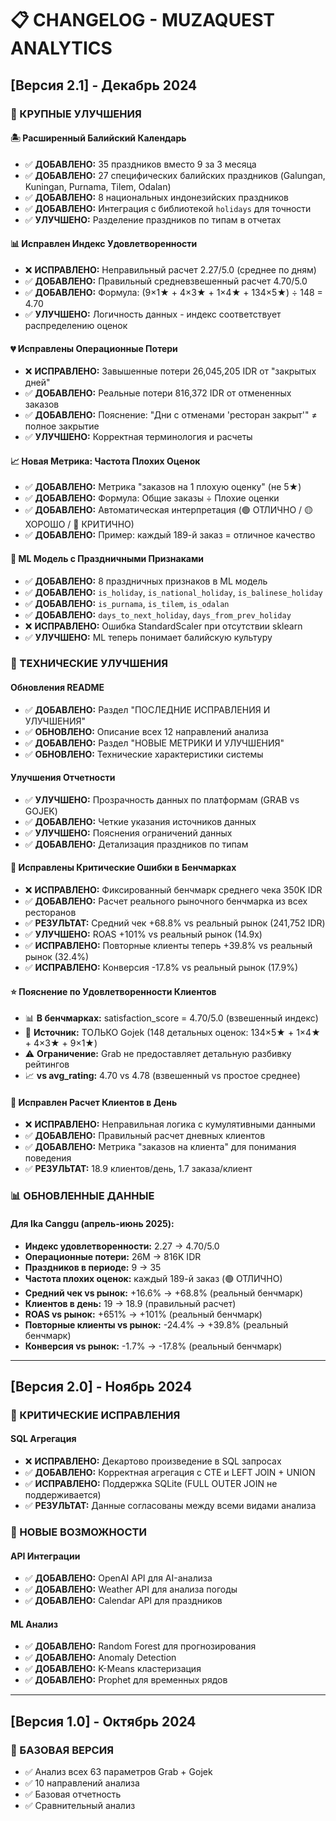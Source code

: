 # 📋 CHANGELOG - MUZAQUEST ANALYTICS

## [Версия 2.1] - Декабрь 2024

### 🎯 КРУПНЫЕ УЛУЧШЕНИЯ

#### 🏝️ Расширенный Балийский Календарь
- ✅ **ДОБАВЛЕНО:** 35 праздников вместо 9 за 3 месяца
- ✅ **ДОБАВЛЕНО:** 27 специфических балийских праздников (Galungan, Kuningan, Purnama, Tilem, Odalan)
- ✅ **ДОБАВЛЕНО:** 8 национальных индонезийских праздников
- ✅ **ДОБАВЛЕНО:** Интеграция с библиотекой `holidays` для точности
- ✅ **УЛУЧШЕНО:** Разделение праздников по типам в отчетах

#### 📊 Исправлен Индекс Удовлетворенности
- ❌ **ИСПРАВЛЕНО:** Неправильный расчет 2.27/5.0 (среднее по дням)
- ✅ **ДОБАВЛЕНО:** Правильный средневзвешенный расчет 4.70/5.0
- ✅ **ДОБАВЛЕНО:** Формула: (9×1★ + 4×3★ + 1×4★ + 134×5★) ÷ 148 = 4.70
- ✅ **УЛУЧШЕНО:** Логичность данных - индекс соответствует распределению оценок

#### 💔 Исправлены Операционные Потери
- ❌ **ИСПРАВЛЕНО:** Завышенные потери 26,045,205 IDR от "закрытых дней"
- ✅ **ДОБАВЛЕНО:** Реальные потери 816,372 IDR от отмененных заказов
- ✅ **ДОБАВЛЕНО:** Пояснение: "Дни с отменами 'ресторан закрыт'" ≠ полное закрытие
- ✅ **УЛУЧШЕНО:** Корректная терминология и расчеты

#### 📈 Новая Метрика: Частота Плохих Оценок
- ✅ **ДОБАВЛЕНО:** Метрика "заказов на 1 плохую оценку" (не 5★)
- ✅ **ДОБАВЛЕНО:** Формула: Общие заказы ÷ Плохие оценки
- ✅ **ДОБАВЛЕНО:** Автоматическая интерпретация (🟢 ОТЛИЧНО / 🟡 ХОРОШО / 🔴 КРИТИЧНО)
- ✅ **ДОБАВЛЕНО:** Пример: каждый 189-й заказ = отличное качество

#### 🤖 ML Модель с Праздничными Признаками
- ✅ **ДОБАВЛЕНО:** 8 праздничных признаков в ML модель
- ✅ **ДОБАВЛЕНО:** `is_holiday`, `is_national_holiday`, `is_balinese_holiday`
- ✅ **ДОБАВЛЕНО:** `is_purnama`, `is_tilem`, `is_odalan`
- ✅ **ДОБАВЛЕНО:** `days_to_next_holiday`, `days_from_prev_holiday`
- ❌ **ИСПРАВЛЕНО:** Ошибка StandardScaler при отсутствии sklearn
- ✅ **УЛУЧШЕНО:** ML теперь понимает балийскую культуру

### 🔧 ТЕХНИЧЕСКИЕ УЛУЧШЕНИЯ

#### Обновления README
- ✅ **ДОБАВЛЕНО:** Раздел "ПОСЛЕДНИЕ ИСПРАВЛЕНИЯ И УЛУЧШЕНИЯ"
- ✅ **ОБНОВЛЕНО:** Описание всех 12 направлений анализа
- ✅ **ДОБАВЛЕНО:** Раздел "НОВЫЕ МЕТРИКИ И УЛУЧШЕНИЯ"
- ✅ **ОБНОВЛЕНО:** Технические характеристики системы

#### Улучшения Отчетности
- ✅ **УЛУЧШЕНО:** Прозрачность данных по платформам (GRAB vs GOJEK)
- ✅ **ДОБАВЛЕНО:** Четкие указания источников данных
- ✅ **УЛУЧШЕНО:** Пояснения ограничений данных
- ✅ **ДОБАВЛЕНО:** Детализация праздников по типам

#### 🔧 Исправлены Критические Ошибки в Бенчмарках
- ❌ **ИСПРАВЛЕНО:** Фиксированный бенчмарк среднего чека 350K IDR
- ✅ **ДОБАВЛЕНО:** Расчет реального рыночного бенчмарка из всех ресторанов
- ✅ **РЕЗУЛЬТАТ:** Средний чек +68.8% vs реальный рынок (241,752 IDR)
- ✅ **УЛУЧШЕНО:** ROAS +101% vs реальный рынок (14.9x)
- ✅ **ИСПРАВЛЕНО:** Повторные клиенты теперь +39.8% vs реальный рынок (32.4%)
- ✅ **ИСПРАВЛЕНО:** Конверсия -17.8% vs реальный рынок (17.9%)

#### ⭐ Пояснение по Удовлетворенности Клиентов
- 📊 **В бенчмарках:** satisfaction_score = 4.70/5.0 (взвешенный индекс)
- 🎯 **Источник:** ТОЛЬКО Gojek (148 детальных оценок: 134×5★ + 1×4★ + 4×3★ + 9×1★)
- ⚠️ **Ограничение:** Grab не предоставляет детальную разбивку рейтингов
- 📈 **vs avg_rating:** 4.70 vs 4.78 (взвешенный vs простое среднее)

#### 👥 Исправлен Расчет Клиентов в День
- ❌ **ИСПРАВЛЕНО:** Неправильная логика с кумулятивными данными
- ✅ **ДОБАВЛЕНО:** Правильный расчет дневных клиентов
- ✅ **ДОБАВЛЕНО:** Метрика "заказов на клиента" для понимания поведения
- ✅ **РЕЗУЛЬТАТ:** 18.9 клиентов/день, 1.7 заказа/клиент

### 📊 ОБНОВЛЕННЫЕ ДАННЫЕ

#### Для Ika Canggu (апрель-июнь 2025):
- **Индекс удовлетворенности:** 2.27 → 4.70/5.0
- **Операционные потери:** 26M → 816K IDR
- **Праздников в периоде:** 9 → 35
- **Частота плохих оценок:** каждый 189-й заказ (🟢 ОТЛИЧНО)
- **Средний чек vs рынок:** +16.6% → +68.8% (реальный бенчмарк)
- **Клиентов в день:** 19 → 18.9 (правильный расчет)
- **ROAS vs рынок:** +651% → +101% (реальный бенчмарк)
- **Повторные клиенты vs рынок:** -24.4% → +39.8% (реальный бенчмарк)
- **Конверсия vs рынок:** -1.7% → -17.8% (реальный бенчмарк)

---

## [Версия 2.0] - Ноябрь 2024

### 🔧 КРИТИЧЕСКИЕ ИСПРАВЛЕНИЯ

#### SQL Агрегация
- ❌ **ИСПРАВЛЕНО:** Декартово произведение в SQL запросах
- ✅ **ДОБАВЛЕНО:** Корректная агрегация с CTE и LEFT JOIN + UNION
- ✅ **ИСПРАВЛЕНО:** Поддержка SQLite (FULL OUTER JOIN не поддерживается)
- ✅ **РЕЗУЛЬТАТ:** Данные согласованы между всеми видами анализа

### 🚀 НОВЫЕ ВОЗМОЖНОСТИ

#### API Интеграции
- ✅ **ДОБАВЛЕНО:** OpenAI API для AI-анализа
- ✅ **ДОБАВЛЕНО:** Weather API для анализа погоды
- ✅ **ДОБАВЛЕНО:** Calendar API для праздников

#### ML Анализ
- ✅ **ДОБАВЛЕНО:** Random Forest для прогнозирования
- ✅ **ДОБАВЛЕНО:** Anomaly Detection
- ✅ **ДОБАВЛЕНО:** K-Means кластеризация
- ✅ **ДОБАВЛЕНО:** Prophet для временных рядов

---

## [Версия 1.0] - Октябрь 2024

### 🎯 БАЗОВАЯ ВЕРСИЯ
- ✅ Анализ всех 63 параметров Grab + Gojek
- ✅ 10 направлений анализа
- ✅ Базовая отчетность
- ✅ Сравнительный анализ